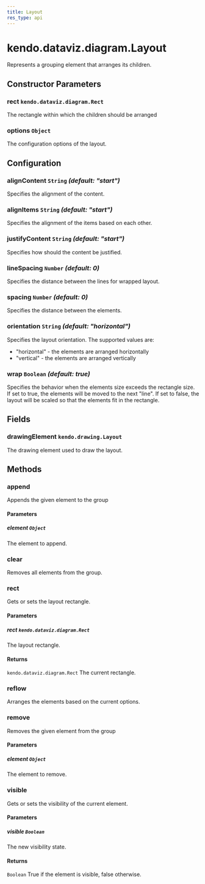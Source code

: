 ```yaml
---
title: Layout
res_type: api
---
```


# kendo.dataviz.diagram.Layout

Represents a grouping element that arranges its children.

## Constructor Parameters

### rect `kendo.dataviz.diagram.Rect`

The rectangle within which the children should be arranged

### options `Object`

The configuration options of the layout.

## Configuration

### alignContent `String` *(default: "start")*

Specifies the alignment of the content.

### alignItems `String` *(default: "start")*

Specifies the alignment of the items based on each other.

### justifyContent `String` *(default: "start")*

Specifies how should the content be justified.

### lineSpacing `Number` *(default: 0)*

Specifies the distance between the lines for wrapped layout.

### spacing `Number` *(default: 0)*

Specifies the distance between the elements.

### orientation `String` *(default: "horizontal")*

Specifies the layout orientation. The supported values are:

* "horizontal" - the elements are arranged horizontally
* "vertical" - the elements are arranged vertically

### wrap `Boolean` *(default: true)*

Specifies the behavior when the elements size exceeds the rectangle size. If set to true, the elements will be moved to the next "line". If set to false, the layout will be scaled so that the elements fit in the rectangle.

## Fields

### drawingElement `kendo.drawing.Layout`

The drawing element used to draw the layout.

## Methods

### append
Appends the given element to the group

#### Parameters

##### element `Object`
The element to append.

### clear
Removes all elements from the group.

### rect
Gets or sets the layout rectangle.

#### Parameters

##### rect `kendo.dataviz.diagram.Rect`
The layout rectangle.

#### Returns
`kendo.dataviz.diagram.Rect` The current rectangle.

### reflow
Arranges the elements based on the current options.

### remove
Removes the given element from the group

#### Parameters

##### element `Object`
The element to remove.

### visible
Gets or sets the visibility of the current element.

#### Parameters

##### visible `Boolean`
The new visibility state.

#### Returns
`Boolean` True if the element is visible, false otherwise.
